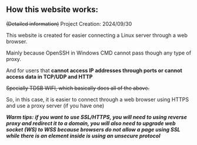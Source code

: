 ## How this website works:

~~(Detailed information)~~
Project Creation: 2024/09/30

This website is created for easier connecting a Linux server through a web browser. 

Mainly because OpenSSH in Windows CMD cannot pass though any type of proxy.

And for users that **cannot access IP addresses through ports or cannot access data in TCP/UDP and HTTP** 

~~Specially TDSB WIFI, which basically does all of the above.~~

So, in this case, it is easier to connect through a web browser using HTTPS and use a proxy server (if you have one)

***Warm tips: if you want to use SSL/HTTPS, you will need to using reverse proxy and redirect it to a domain, you will also need to upgrade web socket (WS) to WSS because browsers do not allow a page using SSL while there is an element inside is using an unsecure protocol***


